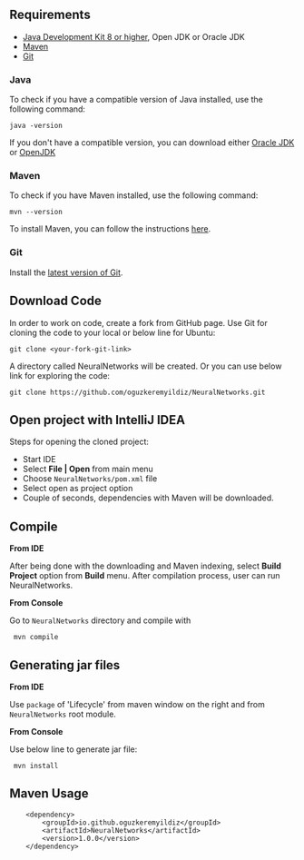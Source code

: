## Requirements

* [Java Development Kit 8 or higher](#java), Open JDK or Oracle JDK
* [Maven](#maven)
* [Git](#git)

### Java 

To check if you have a compatible version of Java installed, use the following command:

    java -version
    
If you don't have a compatible version, you can download either [Oracle JDK](https://www.oracle.com/technetwork/java/javase/downloads/jdk8-downloads-2133151.html) or [OpenJDK](https://openjdk.java.net/install/)    

### Maven
To check if you have Maven installed, use the following command:

    mvn --version
    
To install Maven, you can follow the instructions [here](https://maven.apache.org/install.html).      

### Git

Install the [latest version of Git](https://git-scm.com/book/en/v2/Getting-Started-Installing-Git).

## Download Code

In order to work on code, create a fork from GitHub page. 
Use Git for cloning the code to your local or below line for Ubuntu:

	git clone <your-fork-git-link>

A directory called NeuralNetworks will be created. Or you can use below link for exploring the code:

	git clone https://github.com/oguzkeremyildiz/NeuralNetworks.git

## Open project with IntelliJ IDEA

Steps for opening the cloned project:

* Start IDE
* Select **File | Open** from main menu
* Choose `NeuralNetworks/pom.xml` file
* Select open as project option
* Couple of seconds, dependencies with Maven will be downloaded. 


## Compile

**From IDE**

After being done with the downloading and Maven indexing, select **Build Project** option from **Build** menu. After compilation process, user can run NeuralNetworks.

**From Console**

Go to `NeuralNetworks` directory and compile with 

     mvn compile 

## Generating jar files

**From IDE**

Use `package` of 'Lifecycle' from maven window on the right and from `NeuralNetworks` root module.

**From Console**

Use below line to generate jar file:

     mvn install

## Maven Usage

        <dependency>
            <groupId>io.github.oguzkeremyildiz</groupId>
            <artifactId>NeuralNetworks</artifactId>
            <version>1.0.0</version>
        </dependency>

